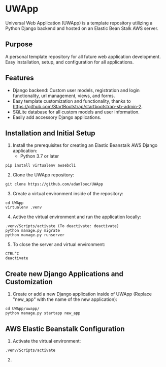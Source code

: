 # UWApp
Universal Web Application (UWApp) is a template repository utilizing a Python Django backend and hosted on an Elastic Bean Stalk AWS server.

## Purpose
A personal template repository for all future web application development. Easy installation, setup, and configuration for all applications.

## Features
- Django backend: Custom user models, registration and login functionality, url management, views, and forms.
- Easy template customization and functionality, thanks to https://github.com/StartBootstrap/startbootstrap-sb-admin-2.
- SQLite database for all custom models and user information.
- Easily add accessory Django applications.

## Installation and Initial Setup
1. Install the prerequisites for creating an Elastic Beanstalk AWS Django application:
    - Python 3.7 or later
```
pip install virtualenv awsebcli
``` 
2. Clone the UWApp repository:
```
git clone https://github.com/adamloec/UWApp
```
3. Create a virtual environment inside of the repository:
```
cd UWApp
virtualenv .venv
```
4. Active the virtual environment and run the application locally:
```
.venv/Scripts/activate (To deactivate: deactivate)
python manage.py migrate
python manage.py runserver
```
5. To close the server and virtual environment:
```
CTRL^C
deactivate
```
## Create new Django Applications and Customization
1. Create or add a new Django application inside of UWApp (Replace "new_app" with the name of the new application):
```
cd UWApp/uwapp/
python manage.py startapp new_app
```
## AWS Elastic Beanstalk Configuration
1. Activate the virtual environment:
```
.venv/Scripts/activate
```
2. 